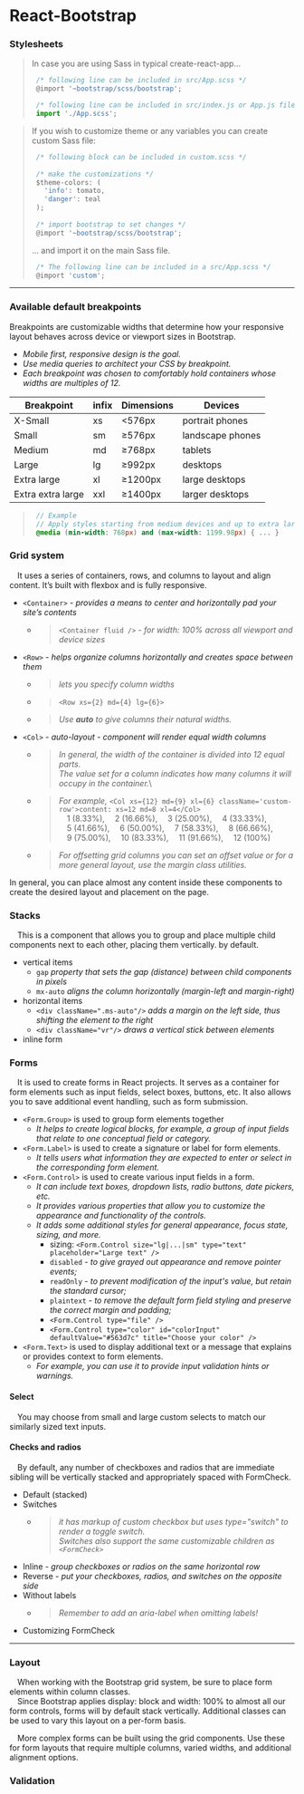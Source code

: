 # React-Bootstrap

### Stylesheets

> In case you are using Sass in typical create-react-app...
> ```javascript
>  /* following line can be included in src/App.scss */
>  @import '~bootstrap/scss/bootstrap';
> 
>  /* following line can be included in src/index.js or App.js file */
>  import './App.scss';
> ```

> If you wish to customize theme or any variables you can create custom Sass file:
> ```javascript
>  /* following block can be included in custom.scss */
>  
>  /* make the customizations */
>  $theme-colors: (
>    'info': tomato,
>    'danger': teal
>  );
>  
>  /* import bootstrap to set changes */
>  @import '~bootstrap/scss/bootstrap';
> ```
> ... and import it on the main Sass file.
> ```javascript
>  /* The following line can be included in a src/App.scss */
>  @import 'custom';
> ```

- - -

### Available default breakpoints
Breakpoints are customizable widths that determine how your responsive layout behaves across device or viewport sizes in Bootstrap.
  * _Mobile first, responsive design is the goal._
  * _Use media queries to architect your CSS by breakpoint._
  * _Each breakpoint was chosen to comfortably hold containers whose widths are multiples of 12._

|      Breakpoint   | infix | Dimensions |     Devices      |
|-------------------|-------|------------|------------------|
|     X-Small       |	xs    |	 <576px  	 |  portrait phones |
|      Small        |	sm	   |  ≥576px	   | landscape phones |
|      Medium       |	md	   |	 ≥768px	   |      tablets     |
|      Large        | lg	  	|	 ≥992px	   |      desktops    |
|    Extra large    | xl	   |  ≥1200px   |  large desktops  |
| Extra extra large | xxl   |	 ≥1400px   |  larger desktops |

>```sass
>  // Example
>  // Apply styles starting from medium devices and up to extra large devices
>  @media (min-width: 768px) and (max-width: 1199.98px) { ... }
>```

### Grid system
&emsp;It uses a series of containers, rows, and columns to layout and align content. It’s built with flexbox and is fully responsive. 
* `<Container>` - _provides a means to center and horizontally pad your site’s contents_
  - > `<Container fluid />` - _for width: 100% across all viewport and device sizes_
* `<Row>` - _helps organize columns horizontally and creates space between them_
  - > _lets you specify column widths_
  - > ``<Row xs={2} md={4} lg={6}>``
  - > _Use **auto** to give columns their natural widths._
* `<Col>` - _auto-layout - component will render equal width columns_
  - > _In general, the width of the container is divided into 12 equal parts._\
      _The value set for a column indicates how many columns it will occupy in the container._\
  - > _For example,_ `<Col xs={12} md={9} xl={6} className='custom-row'>content: xs=12 md=8 xl=4</Col>`\
      &emsp;1 (8.33%), &emsp;2 (16.66%), &emsp;3 (25.00%), &emsp;4 (33.33%),\
      &emsp;5 (41.66%), &emsp;6 (50.00%), &emsp;7 (58.33%), &emsp;8 (66.66%),\
      &emsp;9 (75.00%), &emsp;10 (83.33%), &emsp;11 (91.66%), &emsp;12 (100%)
  - > _For offsetting grid columns you can set an offset value or for a more general layout, use the margin class utilities._
      
In general, you can place almost any content inside these components to create the desired layout and placement on the page.

### Stacks
&emsp;This is a component that allows you to group and place multiple child components next to each other, placing them vertically. by default.
* vertical items
  - ``gap`` _property that sets the gap (distance) between child components in pixels_
  - ``mx-auto`` _aligns the column horizontally (margin-left and margin-right)_
* horizontal items
  - ``<div className=".ms-auto"/>`` _adds a margin on the left side, thus shifting the element to the right_
  - ``<div className="vr"/>`` _draws a vertical stick between elements_
* inline form

### Forms
&emsp;It is used to create forms in React projects. It serves as a container for form elements such as input fields, select boxes, buttons, etc. It also allows you to save additional event handling, such as form submission.
* ``<Form.Group>`` is used to group form elements together
  - _It helps to create logical blocks, for example, a group of input fields that relate to one conceptual field or category._
* ``<Form.Label>`` is used to create a signature or label for form elements.
  - _It tells users what information they are expected to enter or select in the corresponding form element._
* ``<Form.Control>`` is used to create various input fields in a form.
  - _It can include text boxes, dropdown lists, radio buttons, date pickers, etc._
  - _It provides various properties that allow you to customize the appearance and functionality of the controls._
  - _It adds some additional styles for general appearance, focus state, sizing, and more._
    + sizing: ``<Form.Control size="lg|...|sm" type="text" placeholder="Large text" />``
    + ``disabled`` - _to give grayed out appearance and remove pointer events;_
    + ``readOnly`` - _to prevent modification of the input's value, but retain the standard cursor;_
    + ``plaintext`` - _to remove the default form field styling and preserve the correct margin and padding;_
    + ``<Form.Control type="file" />``
    + ``<Form.Control type="color" id="colorInput" defaultValue="#563d7c" title="Choose your color" />``
* ``<Form.Text>`` is used to display additional text or a message that explains or provides context to form elements.
  - _For example, you can use it to provide input validation hints or warnings._

#### Select
&emsp;You may choose from small and large custom selects to match our similarly sized text inputs.

#### Checks and radios
&emsp;By default, any number of checkboxes and radios that are immediate sibling will be vertically stacked and appropriately spaced with FormCheck.
* Default (stacked)
* Switches
  - > _it has markup of custom checkbox but uses type="switch" to render a toggle switch.\
    > Switches also support the same customizable children as `<FormCheck>`_
* Inline - _group checkboxes or radios on the same horizontal row_
* Reverse - _put your checkboxes, radios, and switches on the opposite side_
* Without labels
  - > _Remember to add an aria-label when omitting labels!_
* Customizing FormCheck

- - -

### Layout
&emsp;When working with the Bootstrap grid system, be sure to place form elements within column classes.\
&emsp;Since Bootstrap applies display: block and width: 100% to almost all our form controls, forms will by default stack vertically. Additional classes can be used to vary this layout on a per-form basis.

&emsp;More complex forms can be built using the grid components. Use these for form layouts that require multiple columns, varied widths, and additional alignment options.

### Validation



